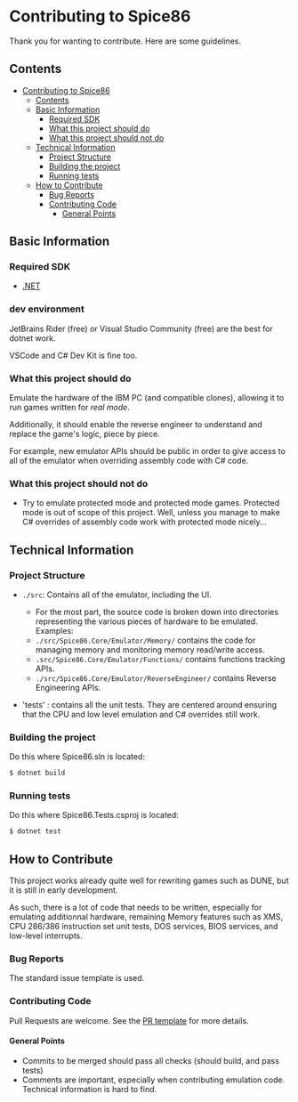 # Contributing to Spice86

Thank you for wanting to contribute. Here are some guidelines.

## Contents

- [Contributing to Spice86](#contributing-to-spice86)
	- [Contents](#contents)
	- [Basic Information](#basic-information)
		- [Required SDK](#required-sdk)
		- [What this project should do](#what-this-project-should-do)
		- [What this project should not do](#what-this-project-should-not-do)
	- [Technical Information](#technical-information)
		- [Project Structure](#project-structure)
		- [Building the project](#building-the-project)
		- [Running tests](#running-tests)
	- [How to Contribute](#how-to-contribute)
		- [Bug Reports](#bug-reports)
		- [Contributing Code](#contributing-code)
			- [General Points](#general-points)


## Basic Information

### Required SDK

- [.NET](https://dotnet.microsoft.com/en-us/download/dotnet/8.0)

### dev environment

JetBrains Rider (free) or Visual Studio Community (free) are the best for dotnet work. 

VSCode and C# Dev Kit is fine too. 

### What this project should do

Emulate the hardware of the IBM PC (and compatible clones), allowing it to run games written for *real mode*.

Additionally, it should enable the reverse engineer to understand and replace the game's logic, piece by piece.

For example, new emulator APIs should be public in order to give access to all of the emulator when overriding assembly code with C# code.

### What this project should not do

* Try to emulate protected mode and protected mode games. Protected mode is out of scope of this project. Well, unless you manage to make C# overrides of assembly code work with protected mode nicely...

## Technical Information

### Project Structure

- `./src`: Contains all of the emulator, including the UI.
	- For the most part, the source code is broken down into directories representing the various pieces of hardware to be emulated. Examples:
	- `./src/Spice86.Core/Emulator/Memory/` contains the code for managing memory and monitoring memory read/write access.
	- `.src/Spice86.Core/Emulator/Functions/` contains functions tracking APIs.
	- `./src/Spice86.Core/Emulator/ReverseEngineer/` contains Reverse Engineering APIs.

- 'tests' : contains all the unit tests. They are centered around ensuring that the CPU and low level emulation and C# overrides still work. 


### Building the project

Do this where Spice86.sln is located:

```bash
$ dotnet build
```

### Running tests

Do this where Spice86.Tests.csproj is located:

```bash
$ dotnet test
```

## How to Contribute

This project works already quite well for rewriting games such as DUNE, but it is still in early development.

As such, there is a lot of code that needs to be written, especially for emulating additionnal hardware, remaining Memory features such as XMS, CPU 286/386 instruction set unit tests, DOS services, BIOS services, and low-level interrupts.

### Bug Reports

The standard issue template is used.

### Contributing Code

Pull Requests are welcome. See the [PR template](https://github.com/OpenRakis/Spice86/blob/master/.github/pull_request_template.md) for more details.

#### General Points

- Commits to be merged should pass all checks (should build, and pass tests)
- Comments are important, especially when contributing emulation code. Technical information is hard to find.
